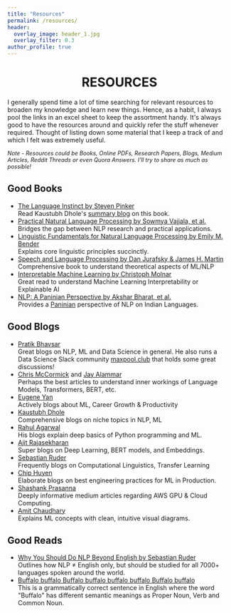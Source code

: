 ```yaml
---
title: "Resources"
permalink: /resources/
header:
  overlay_image: header_1.jpg
  overlay_filter: 0.3
author_profile: true
---
```

# <center>RESOURCES</center>

I generally spend time a lot of time searching for relevant resources to broaden my knowledge and learn new things. Hence, as a habit, I always pool the links in an excel sheet to keep the assortment handy. It's always good to have the resources around and quickly refer the stuff whenever required. Thought of listing down some material that I keep a track of and which I felt was extremely useful.

<span style = "font-size:0.90em"> *Note - Resources could be Books, Online PDFs, Research Papers, Blogs, Medium Articles, Reddit Threads or even Quora Answers. I'll try to share as much as possible!*</span>

## Good Books

- [The Language Instinct by Steven Pinker](https://en.wikipedia.org/wiki/The_Language_Instinct)<br>
  Read Kaustubh Dhole's [summary blog](https://kaustubhdhole.wordpress.com/2020/11/10/discussing-the-language-instinct-nlp-researcher/) on this book.
- [Practical Natural Language Processing by Sowmya Vajjala, et al.](https://www.oreilly.com/library/view/practical-natural-language/9781492054047/)<br>
  Bridges the gap between NLP research and practical applications.
- [Linguistic Fundamentals for Natural Language Processing by Emily M. Bender](https://www.morganclaypool.com/doi/abs/10.2200/S00493ED1V01Y201303HLT020)<br>
  Explains core linguistic principles succinctly.
- [Speech and Language Processing by Dan Jurafsky & James H. Martin](https://web.stanford.edu/~jurafsky/slp3/)<br>
  Comprehensive book to understand theoretical aspects of ML/NLP
- [Interpretable Machine Learning by Christoph Molnar](https://christophm.github.io/interpretable-ml-book/)<br>
  Great read to understand Machine Learning Interpretability or Explainable AI
- [NLP: A Paninian Perspective by Akshar Bharat, et al.](https://cdn.iiit.ac.in/cdn/ltrc.iiit.ac.in/downloads/nlpbook/nlp-panini.pdf)<br>
  Provides a [Paninian](https://en.wikipedia.org/wiki/P%C4%81%E1%B9%87ini) perspective of NLP on Indian Languages. 

## Good Blogs

- [Pratik Bhavsar](https://www.pratik.ai/)  
  Great blogs on NLP, ML and Data Science in general. He also runs a Data Science Slack community [maxpool.club](http://maxpool.club/) that holds some great discussions!
- [Chris McCormick](http://mccormickml.com/tutorials/) and [Jay Alammar](http://jalammar.github.io/)  
  Perhaps the best articles to understand inner workings of Language Models, Transformers, BERT, etc.
- [Eugene Yan](https://eugeneyan.com/writing/)  
  Actively blogs about ML, Career Growth & Productivity 
- [Kaustubh Dhole](https://kaustubhdhole.wordpress.com/)  
  Comprehensive blogs on niche topics in NLP, ML
- [Rahul Agarwal](https://mlwhiz.com/blog/)  
  His blogs explain deep basics of Python programming and ML.
- [Ajit Rajasekharan](https://ajitrajasekharan.medium.com/)  
  Super blogs on Deep Learning, BERT models, and Embeddings.
- [Sebastian Ruder](https://ruder.io/)  
  Frequently blogs on Computational Linguistics, Transfer Learning
- [Chip Huyen](https://huyenchip.com/)    
  Elaborate blogs on best engineering practices for ML in Production.
- [Shashank Prasanna](https://medium.com/@shashankprasanna)  
  Deeply informative medium articles regarding AWS GPU & Cloud Computing.
- [Amit Chaudhary](https://amitness.com/)  
  Explains ML concepts with clean, intuitive visual diagrams.

## Good Reads

- [Why You Should Do NLP Beyond English by Sebastian Ruder](https://ruder.io/nlp-beyond-english/)  
  Outlines how NLP ≠ English only, but should be studied for all 7000+ languages spoken around the world.
- [Buffalo buffalo Buffalo buffalo buffalo buffalo Buffalo buffalo](https://en.wikipedia.org/wiki/Buffalo_buffalo_Buffalo_buffalo_buffalo_buffalo_Buffalo_buffalo)  
  This is a grammatically correct sentence in English where the word "Buffalo" has different semantic meanings as Proper Noun, Verb and Common Noun.

  
